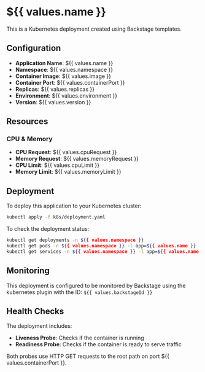 # ${{ values.name }}

This is a Kubernetes deployment created using Backstage templates.

## Configuration

- **Application Name**: ${{ values.name }}
- **Namespace**: ${{ values.namespace }}
- **Container Image**: ${{ values.image }}
- **Container Port**: ${{ values.containerPort }}
- **Replicas**: ${{ values.replicas }}
- **Environment**: ${{ values.environment }}
- **Version**: ${{ values.version }}

## Resources

### CPU & Memory
- **CPU Request**: ${{ values.cpuRequest }}
- **Memory Request**: ${{ values.memoryRequest }}
- **CPU Limit**: ${{ values.cpuLimit }}
- **Memory Limit**: ${{ values.memoryLimit }}

## Deployment

To deploy this application to your Kubernetes cluster:

```bash
kubectl apply -f k8s/deployment.yaml
```

To check the deployment status:

```bash
kubectl get deployments -n ${{ values.namespace }}
kubectl get pods -n ${{ values.namespace }} -l app=${{ values.name }}
kubectl get services -n ${{ values.namespace }} -l app=${{ values.name }}
```

## Monitoring

This deployment is configured to be monitored by Backstage using the kubernetes plugin with the ID: `${{ values.backstageId }}`

## Health Checks

The deployment includes:
- **Liveness Probe**: Checks if the container is running
- **Readiness Probe**: Checks if the container is ready to serve traffic

Both probes use HTTP GET requests to the root path on port ${{ values.containerPort }}.